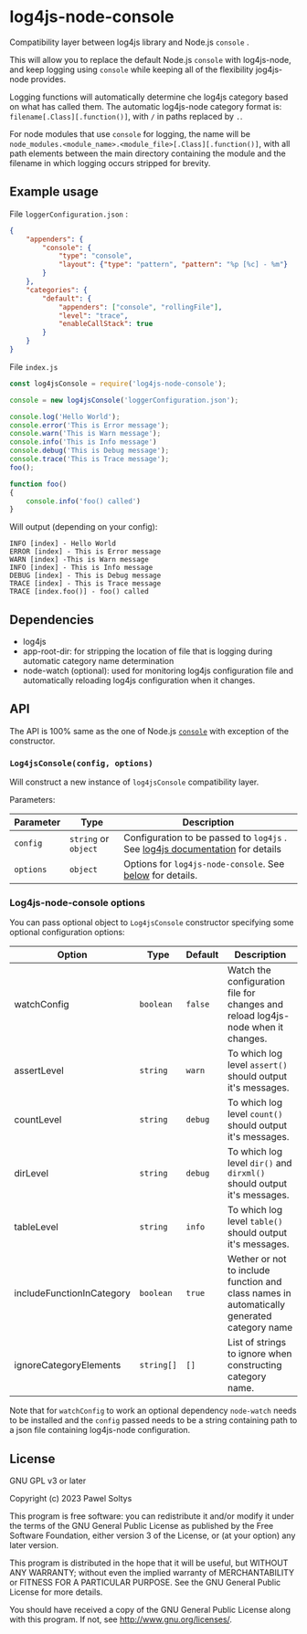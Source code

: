 # log4js-node-console

Compatibility layer between log4js library and Node.js `console` .

This will allow you to replace the default Node.js `console` with log4js-node, and keep logging using `console` while
keeping all of the flexibility jog4js-node provides.

Logging functions will automatically determine che log4js category based on what has called them. The automatic
log4js-node category format is: `filename[.Class][.function()]`, with `/` in paths replaced by `.`.

For node modules that use `console` for logging, the name will be
`node_modules.<module_name>.<module_file>[.Class][.function()]`,
with all path elements between the main directory containing the module and the filename in which logging occurs
stripped for brevity.

## Example usage

File `loggerConfiguration.json` :

```json
{
	"appenders": {
		"console": {
			"type": "console",
			"layout": {"type": "pattern", "pattern": "%p [%c] - %m"}
		}
	},
	"categories": {
		"default": {
			"appenders": ["console", "rollingFile"],
			"level": "trace",
			"enableCallStack": true
		}
	}
}
```

File `index.js`

```javascript
const log4jsConsole = require('log4js-node-console');

console = new log4jsConsole('loggerConfiguration.json');

console.log('Hello World');
console.error('This is Error message');
console.warn('This is Warn message');
console.info('This is Info message')
console.debug('This is Debug message');
console.trace('This is Trace message');
foo();

function foo()
{
    console.info('foo() called')
}
```

Will output (depending on your config):

```log
INFO [index] - Hello World
ERROR [index] - This is Error message
WARN [index] -This is Warn message
INFO [index] - This is Info message
DEBUG [index] - This is Debug message
TRACE [index] - This is Trace message
TRACE [index.foo()] - foo() called
```

## Dependencies

- log4js
- app-root-dir: for stripping the location of file that is logging during automatic category name determination
- node-watch (optional): used for monitoring log4js configuration file and automatically reloading log4js configuration when it changes.

## API

The API is 100% same as the one of Node.js [`console`][1] with exception of the constructor.

[1]: https://nodejs.org/docs/latest-v14.x/api/console.html

### `Log4jsConsole(config, options)`

Will construct a new instance of `log4jsConsole` compatibility layer.

Parameters:

| Parameter | Type                 | Description                                                                                |
| --------- | -------------------- | ------------------------------------------------------------------------------------------ |
| `config`  | `string` or `object` | Configuration to be passed to `log4js` . See [log4js documentation][2] for details         |
| `options` | `object`             | Options for `log4js-node-console`.  See [below](#log4js-node-console-options) for details. |

[2]: https://log4js-node.github.io/log4js-node/

### Log4js-node-console options

You can pass optional object to `Log4jsConsole` constructor specifying some optional configuration options:

| Option                    | Type       | Default | Description                                                                                |
| ------------------------- | ---------- | ------- | ------------------------------------------------------------------------------------------ |
| watchConfig               | `boolean`  | `false` | Watch the configuration file for changes and reload log4js-node when it changes.           |
| assertLevel               | `string`   | `warn`  | To which log level `assert()` should output it's messages.                                 |
| countLevel                | `string`   | `debug` | To which log level `count()` should output it's messages.                                  |
| dirLevel                  | `string`   | `debug` | To which log level `dir()` and `dirxml()` should output it's messages.                     |
| tableLevel                | `string`   | `info`  | To which log level `table()` should output it's messages.                                  |
| includeFunctionInCategory | `boolean`  | `true`  | Wether or not to include function and class names in automatically generated category name |
| ignoreCategoryElements    | `string[]` | `[]`    | List of strings to ignore when constructing category name.                                 |

Note that for `watchConfig` to work an optional dependency `node-watch` needs to be installed and the `config` passed
needs to be a string containing path to a json file containing log4js-node configuration.

## License

GNU GPL v3 or later

Copyright (c) 2023 Pawel Soltys

This program is free software: you can redistribute it and/or modify
it under the terms of the GNU General Public License as published by
the Free Software Foundation, either version 3 of the License, or
(at your option) any later version.

This program is distributed in the hope that it will be useful,
but WITHOUT ANY WARRANTY; without even the implied warranty of
MERCHANTABILITY or FITNESS FOR A PARTICULAR PURPOSE.  See the
GNU General Public License for more details.

You should have received a copy of the GNU General Public License
along with this program. If not, see <http://www.gnu.org/licenses/>.
